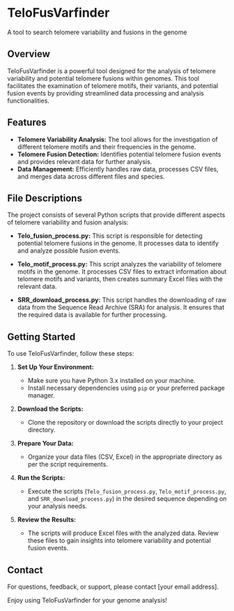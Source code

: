# TeloFusVarfinder
A tool to search telomere variability and fusions in the genome

## Overview

TeloFusVarfinder is a powerful tool designed for the analysis of telomere variability and potential telomere fusions within genomes. This tool facilitates the examination of telomere motifs, their variants, and potential fusion events by providing streamlined data processing and analysis functionalities.

## Features

- **Telomere Variability Analysis:** The tool allows for the investigation of different telomere motifs and their frequencies in the genome.
- **Telomere Fusion Detection:** Identifies potential telomere fusion events and provides relevant data for further analysis.
- **Data Management:** Efficiently handles raw data, processes CSV files, and merges data across different files and species.

## File Descriptions

The project consists of several Python scripts that provide different aspects of telomere variability and fusion analysis:

- **Telo_fusion_process.py:** This script is responsible for detecting potential telomere fusions in the genome. It processes data to identify and analyze possible fusion events.
  
- **Telo_motif_process.py:** This script analyzes the variability of telomere motifs in the genome. It processes CSV files to extract information about telomere motifs and variants, then creates summary Excel files with the relevant data.
  
- **SRR_download_process.py:** This script handles the downloading of raw data from the Sequence Read Archive (SRA) for analysis. It ensures that the required data is available for further processing.

## Getting Started

To use TeloFusVarfinder, follow these steps:

1. **Set Up Your Environment:**
    - Make sure you have Python 3.x installed on your machine.
    - Install necessary dependencies using `pip` or your preferred package manager.

2. **Download the Scripts:**
    - Clone the repository or download the scripts directly to your project directory.

3. **Prepare Your Data:**
    - Organize your data files (CSV, Excel) in the appropriate directory as per the script requirements.

4. **Run the Scripts:**
    - Execute the scripts (`Telo_fusion_process.py`, `Telo_motif_process.py`, and `SRR_download_process.py`) in the desired sequence depending on your analysis needs.

5. **Review the Results:**
    - The scripts will produce Excel files with the analyzed data. Review these files to gain insights into telomere variability and potential fusion events.

## Contact

For questions, feedback, or support, please contact [your email address].

Enjoy using TeloFusVarfinder for your genome analysis!


